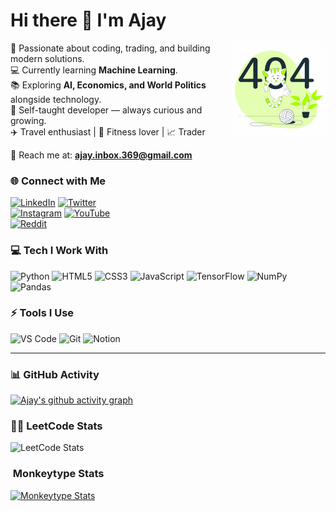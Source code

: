 # Hi there 👋 I'm Ajay  

<img align="right" width="150" src="https://raw.githubusercontent.com/shadowcrush369/shadowcrush369/main/assets/404-error.gif">

🚀 Passionate about coding, trading, and building modern solutions.             
💻 Currently learning **Machine Learning**.  
📚 Exploring **AI, Economics, and World Politics** alongside technology.  
🌱 Self-taught developer — always curious and growing.  
✈️ Travel enthusiast | 💪 Fitness lover | 📈 Trader  

📧 Reach me at: **ajay.inbox.369@gmail.com**

### 🌐 Connect with Me  
[![LinkedIn](https://img.shields.io/badge/LinkedIn-0077B5?style=for-the-badge&logo=linkedin&logoColor=white)](https://www.linkedin.com/in/ajay-v-226768376?utm_source=share&utm_campaign=share_via&utm_content=profile&utm_medium=android_app)
[![Twitter](https://img.shields.io/badge/Twitter-1DA1F2?style=for-the-badge&logo=twitter&logoColor=white)](https://x.com/ShadowC54153?t=cj7aIGhQDbNcZGyw904l8g&s=09)   
[![Instagram](https://img.shields.io/badge/Instagram-E4405F?style=for-the-badge&logo=instagram&logoColor=white)](https://www.instagram.com/shadow_crush.369?igsh=MTNhaXlseHI0ZDZqdQ==)
[![YouTube](https://img.shields.io/badge/YouTube-FF0000?style=for-the-badge&logo=youtube&logoColor=white)](https://youtube.com/@shadow_crushyt?si=56B48OheeJno3Z66)  
[![Reddit](https://img.shields.io/badge/Reddit-FF4500?style=for-the-badge&logo=reddit&logoColor=white)](https://www.reddit.com/u/StrawHatDays/s/n0sAMerqcE)

### 💻 Tech I Work With  
<p>
  <img src="https://img.icons8.com/color/48/python--v1.png" alt="Python" width="40" height="40"/>
  <img src="https://img.icons8.com/color/48/html-5--v1.png" alt="HTML5" width="40" height="40"/>
  <img src="https://img.icons8.com/color/48/css3.png" alt="CSS3" width="40" height="40"/>
  <img src="https://img.icons8.com/color/48/javascript--v1.png" alt="JavaScript" width="40" height="40"/>
  <img src="https://img.icons8.com/color/48/tensorflow.png" alt="TensorFlow" width="40" height="40"/>
  <img src="https://img.icons8.com/color/48/numpy.png" alt="NumPy" width="40" height="40"/>
  <img src="https://img.icons8.com/color/48/pandas.png" alt="Pandas" width="40" height="40"/>
</p>

### ⚡ Tools I Use  
<p>
  <img src="https://img.icons8.com/color/48/visual-studio-code-2019.png" alt="VS Code" width="40" height="40"/>
  <img src="https://img.icons8.com/color/48/git.png" alt="Git" width="40" height="40"/>
  <img src="https://upload.wikimedia.org/wikipedia/commons/e/e9/Notion-logo.svg" alt="Notion" width="40" height="40"/>
</p>

---

### 📊 GitHub Activity
[![Ajay's github activity graph](https://github-readme-activity-graph.vercel.app/graph?username=shadowcrush369&bg_color=000000&color=ffffff&line=02ed49&point=eadcdc&area=true&hide_border=true)](https://github.com/ashutosh00710/github-readme-activity-graph)

### 🧑‍💻 LeetCode Stats  
![LeetCode Stats](https://leetcard.jacoblin.cool/L82ARuIETf?theme=dark&font=Marcellus&ext=contest)

### ​​ Monkeytype Stats
[![Monkeytype Stats](https://monkeytype-readme.com/generate-svg/Shadow_Crush/YOUR_THEME)](https://monkeytype.com/profile/Shadow_Crush)
